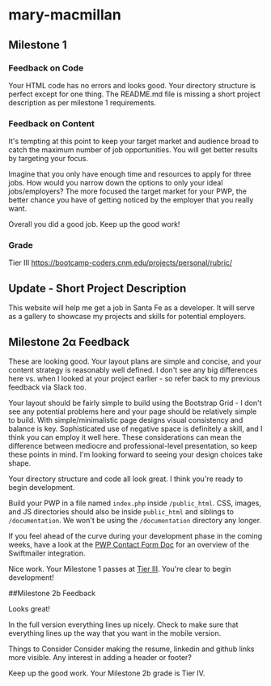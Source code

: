 

# mary-macmillan


## Milestone 1

### Feedback on Code

Your HTML code has no errors and looks good.
Your directory structure is perfect except for one thing. The README.md file is missing a short project description as per milestone 1 requirements.

### Feedback on Content

It's tempting at this point to keep your target market and audience broad to catch the maximum number of job opportunities. You will get better results by targeting your focus.

Imagine that you only have enough time and resources to apply for three jobs. How would you narrow down the options to only your ideal jobs/employers? The more focused the target market for your PWP, the better chance you have of getting noticed by the employer that you really want.

Overall you did a good job. Keep up the good work!

### Grade
Tier III https://bootcamp-coders.cnm.edu/projects/personal/rubric/

## Update - Short Project Description

This website will help me get a job in Santa Fe as a developer. It will serve as a gallery to showcase my projects and skills for potential employers.

## Milestone 2&alpha; Feedback
These are looking good. Your layout plans are simple and concise, and your content strategy is reasonably well defined.  I don't see any big differences here vs. when I looked at your project earlier - so refer back to my previous feedback via Slack too. 

Your layout should be fairly simple to build using the Bootstrap Grid - I don't see any potential problems here and your page should be relatively simple to build. With simple/minimalistic page designs visual consistency and balance is key. Sophisticated use of negative space is definitely a skill, and I think you can employ it well here. These considerations can mean the difference between mediocre and  professional-level presentation, so keep these points in mind. I'm looking forward to seeing your design choices take shape. 

Your directory structure and code all look great. I think you're ready to begin development.

Build your PWP in a file named `index.php` inside `/public_html`. CSS, images, and JS directories should also be inside `public_html` and siblings to `/documentation`. We won't be using the `/documentation` directory any longer.

If you feel ahead of the curve during your development phase in the coming weeks, have a look at the [PWP Contact Form Doc](https://bootcamp-coders.cnm.edu/class-materials/jquery-validated-captcha-form/) for an overview of the Swiftmailer integration.

Nice work. Your Milestone 1 passes at [Tier III](https://bootcamp-coders.cnm.edu/projects/personal/rubric/). You're clear to begin development!


##Milestone 2b Feedback

Looks great!

In the full version everything lines up nicely. Check to make sure that everything lines up the way that you want in the mobile version.

Things to Consider
Consider making the resume, linkedin and github links more visible.
Any interest in adding a header or footer?

Keep up the good work. Your Milestone 2b grade is Tier IV.
